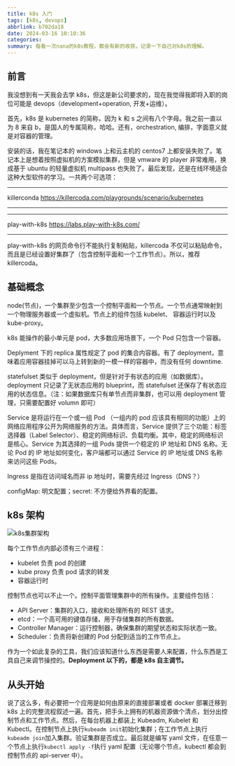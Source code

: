 ```yaml
---
title: k8s 入门
tags: [k8s, devops]
abbrlink: b702da18
date: 2024-03-16 10:10:36
categories:
summary: 每看一次nana的k8s教程，都会有新的收获。记录一下自己对k8s的理解。
---
```


## 前言

我没想到有一天我会去学 k8s，但这是新公司要求的，现在我觉得我即将入职的岗位可能是 devops（development+operation, 开发+运维）。

首先，k8s 是 kubernetes 的简称，因为 k 和 s 之间有八个字母。我之前一直以为 8 来自 b，是国人的专属简称，哈哈。还有，orchestration, 编排，字面意义就是对容器的管理。

安装的话，我在笔记本的 windows 上和云主机的 centos7 上都安装失败了。笔记本上是想着按照虚拟机的方案模拟集群，但是 vmware 的 player 非常难用，换成基于 ubuntu 的轻量虚拟机 multipass 也失败了。最后发现，还是在线环境适合这种大型软件的学习。一共两个可选项：

---

killerconda
https://killercoda.com/playgrounds/scenario/kubernetes

---

---

play-with-k8s
https://labs.play-with-k8s.com/

---

play-with-k8s 的网页命令行不能执行复制粘贴，killercoda 不仅可以粘贴命令，而且是已经设置好集群了（包含控制平面和一个工作节点）。所以，推荐 killercoda。

## 基础概念

node(节点)，一个集群至少包含一个控制平面和一个节点。一个节点通常映射到一个物理服务器或一个虚拟机。节点上的组件包括 kubelet、 容器运行时以及 kube-proxy。

k8s 能操作的最小单元是 pod，大多数应用场景下，一个 Pod 只包含一个容器。

Deplyment 下的 replica 属性规定了 pod 的集合内容器。有了 deployment，意味着应用容器挂掉可以马上转到新的一模一样的容器中，而没有任何 downtime.

statefulset 类似于 deployment，但是针对于有状态的应用（如数据库）。deployment 只记录了无状态应用的 blueprint，而 statefulset 还保存了有状态应用的状态信息。（注：如果数据库只有单节点而非集群，也可以用 deployment 管理，只需要配置好 volumn 即可）

Service 是将运行在一个或一组 Pod （一组内的 pod 应该具有相同的功能）上的网络应用程序公开为网络服务的方法。具体而言，Service 提供了三个功能：标签选择器（Label Selector）、稳定的网络标识、负载均衡。其中，稳定的网络标识是核心。Service 为其选择的一组 Pods 提供一个稳定的 IP 地址和 DNS 名称。无论 Pod 的 IP 地址如何变化，客户端都可以通过 Service 的 IP 地址或 DNS 名称来访问这些 Pods。

Ingress 是指在访问域名而非 ip 地址时，需要先经过 Ingress（DNS？）

configMap: 明文配置；secret: 不方便给外界看的配置。

## k8s 架构

![k8s集群架构](https://cdn.jsdelivr.net/gh/li199-code/blog-imgs@main/17183477058631718347705420.png)

每个工作节点内部必须有三个进程：

- kubelet 负责 pod 的创建
- kube proxy 负责 pod 请求的转发
- 容器运行时

控制节点也可以不止一个。控制平面管理集群中的所有操作。主要组件包括：

- API Server：集群的入口，接收和处理所有的 REST 请求。
- etcd：一个高可用的键值存储，用于存储集群的所有数据。
- Controller Manager：运行控制器，确保集群的期望状态和实际状态一致。
- Scheduler：负责将新创建的 Pod 分配到适当的工作节点上。

作为一个如此复杂的工具，我们应该知道什么东西是需要人来配置，什么东西是工具自己来调节操控的。**Deployment 以下的，都是 k8s 自主调节。**

## 从头开始

说了这么多，有必要把一个应用是如何由原来的直接部署或者 docker 部署迁移到 k8s 上的完整流程叙述一遍。首先，把手头上拥有的机器资源做个清点，划分出控制节点和工作节点。然后，在每台机器上都装上 Kubeadm, Kubelet 和 Kubectl。在控制节点上执行`kubeadm init`初始化集群；在工作节点上执行`kubeadm join`加入集群。验证集群是否成立。最后就是编写 yaml 文件，在任意一个节点上执行`kubectl apply -f`执行 yaml 配置（无论哪个节点，kubectl 都会到控制节点的 api-server 中）。
